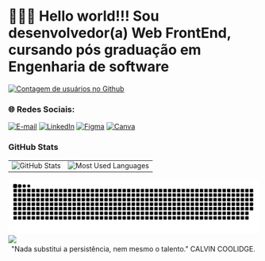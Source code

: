 <h1>
    <a href="https://elizabetefabri.github.io/">
    </a>
    <span>👋👋👋 Hello world!!! Sou desenvolvedor(a) Web FrontEnd, cursando pós graduação em Engenharia de software</span>
</h1>

[![Contagem de usuários no Github](https://visitcount.itsvg.in/api?id=elizabetefabri&label=Engenheira%20de%20Software&color=5&icon=7&pretty=true)](https://visitcount.itsvg.in)

<p align="justify">

</p>

<h3 align="left">🌐 Redes Sociais:</h3>

[![E-mail](https://img.shields.io/badge/-Email-000?style=for-the-badge&logo=microsoft-outlook&logoColor=FF8888&color:FFF)](mailto:elzbietasousafabri@gmail.com)
[![LinkedIn](https://img.shields.io/badge/-LinkedIn-000?style=for-the-badge&logo=linkedin&logoColor=FF8888&color:FFF)](https://www.linkedin.com/in/elizabetefabri/)
[![Figma](https://img.shields.io/badge/figma-000.svg?style=for-the-badge&logo=figma&logoColor=FF8888&color:FFF)]()
[![Canva](https://img.shields.io/badge/CURRÍCULO-000.svg?style=for-the-badge&logo=Canva&logoColor=FF8888&color:FFF)](https://www.canva.com/design/DAF8CCFSsVA/cPoM9GH72fZZQzYq8bEO8w/edit)

<h3 align="left">GitHub Stats</h3>


<table >
  <tr>
    <td align="center" class="no-border">
      <img src="https://github-readme-stats.vercel.app/api?username=ElizabeteFabri&show_icons=true&theme=dracula" alt="GitHub Stats" />
    </td>
    <td align="center" class="no-border">
      <img src="https://github-readme-stats.vercel.app/api/top-langs/?username=elizabetefabri&theme=dracula&hide_border=true&include_all_commits=true&count_private=false&layout=compact" alt="Most Used Languages" />
    </td>
  </tr>
</table>

<style>
  .no-border {
  border: none !important;
}
</style>

<img  src="https://raw.githubusercontent.com/1999AZZAR/1999AZZAR/readme/resources/img/grid-snake.svg" alt="snake" />

<img src="https://user-images.githubusercontent.com/73097560/115834477-dbab4500-a447-11eb-908a-139a6edaec5c.gif">


<div align="center">
"Nada substitui a persistência, nem mesmo o talento." CALVIN COOLIDGE.
</div>


